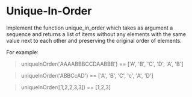 # Unique-In-Order

Implement the function unique_in_order which takes as argument a sequence and returns a list of items without any elements with the same value next to each other and preserving the original order of elements.

For example:

>uniqueInOrder('AAAABBBCCDAABBB') == ['A', 'B', 'C', 'D', 'A', 'B']

>uniqueInOrder('ABBCcAD')         == ['A', 'B', 'C', 'c', 'A', 'D']

>uniqueInOrder([1,2,2,3,3])       == [1,2,3]

